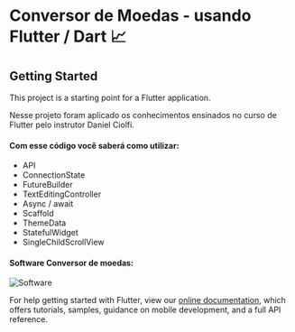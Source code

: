# Conversor de Moedas - usando Flutter / Dart :chart_with_upwards_trend:

## Getting Started

This project is a starting point for a Flutter application.

Nesse projeto foram aplicado os conhecimentos ensinados no curso de Flutter pelo instrutor Daniel Ciolfi.

#### Com esse código você saberá como utilizar:

- API 
- ConnectionState
- FutureBuilder
- TextEditingController
- Async / await
- Scaffold
- ThemeData
- StatefulWidget
- SingleChildScrollView

#### Software Conversor de moedas:

![Software]()

For help getting started with Flutter, view our
[online documentation](https://flutter.dev/docs), which offers tutorials,
samples, guidance on mobile development, and a full API reference.
